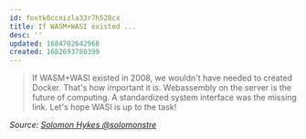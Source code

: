 ```yaml
---
id: foxtk0ccnizla33r7h528cx
title: If WASM+WASI existed ...
desc: ''
updated: 1684702642968
created: 1682693780399
---
```



> If WASM+WASI existed in 2008, we wouldn't have needed to created Docker. That's how important it is. Webassembly on the server is the future of computing. A standardized system interface was the missing link. Let's hope WASI is up to the task!

_Source: [Solomon Hykes @solomonstre](https://twitter.com/solomonstre/status/1111004913222324225)_